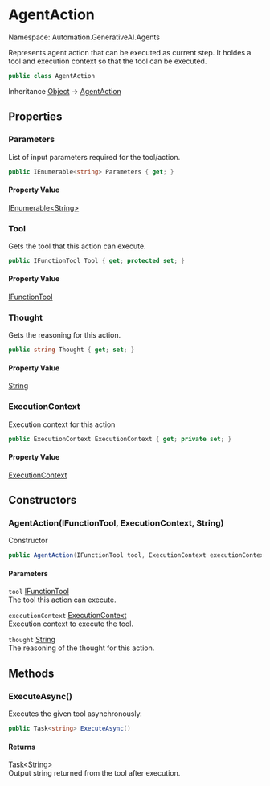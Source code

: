 # AgentAction

Namespace: Automation.GenerativeAI.Agents

Represents agent action that can be executed as current step. It holdes a tool
 and execution context so that the tool can be executed.

```csharp
public class AgentAction
```

Inheritance [Object](https://docs.microsoft.com/en-us/dotnet/api/system.object) → [AgentAction](./automation.generativeai.agents.agentaction.md)

## Properties

### **Parameters**

List of input parameters required for the tool/action.

```csharp
public IEnumerable<string> Parameters { get; }
```

#### Property Value

[IEnumerable&lt;String&gt;](https://docs.microsoft.com/en-us/dotnet/api/system.collections.generic.ienumerable-1)<br>

### **Tool**

Gets the tool that this action can execute.

```csharp
public IFunctionTool Tool { get; protected set; }
```

#### Property Value

[IFunctionTool](./automation.generativeai.interfaces.ifunctiontool.md)<br>

### **Thought**

Gets the reasoning for this action.

```csharp
public string Thought { get; set; }
```

#### Property Value

[String](https://docs.microsoft.com/en-us/dotnet/api/system.string)<br>

### **ExecutionContext**

Execution context for this action

```csharp
public ExecutionContext ExecutionContext { get; private set; }
```

#### Property Value

[ExecutionContext](./automation.generativeai.interfaces.executioncontext.md)<br>

## Constructors

### **AgentAction(IFunctionTool, ExecutionContext, String)**

Constructor

```csharp
public AgentAction(IFunctionTool tool, ExecutionContext executionContext, string thought)
```

#### Parameters

`tool` [IFunctionTool](./automation.generativeai.interfaces.ifunctiontool.md)<br>
The tool this action can execute.

`executionContext` [ExecutionContext](./automation.generativeai.interfaces.executioncontext.md)<br>
Execution context to execute the tool.

`thought` [String](https://docs.microsoft.com/en-us/dotnet/api/system.string)<br>
The reasoning of the thought for this action.

## Methods

### **ExecuteAsync()**

Executes the given tool asynchronously.

```csharp
public Task<string> ExecuteAsync()
```

#### Returns

[Task&lt;String&gt;](https://docs.microsoft.com/en-us/dotnet/api/system.threading.tasks.task-1)<br>
Output string returned from the tool after execution.
